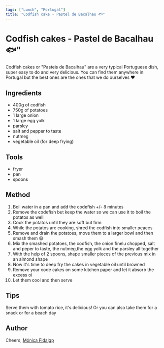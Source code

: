 ```yaml
---
tags: ["Lunch", "Portugal"]
title: "Codfish cake - Pastel de Bacalhau 🐟"
---
```


<TagLinks />

# Codfish cakes - Pastel de Bacalhau 🐟"

Codfish cakes or "Pasteis de Bacalhau" are a very typical Portuguese dish, super easy to do and very delicious. You can find them anywhere in Portugal but the best ones are the ones that we do ourselves ❤️

## Ingredients

- 400g of codfish
- 750g of potatoes
- 1 large onion
- 1 large egg yolk
- parsley
- salt and pepper to taste
- nutmeg
- vegetable oil (for deep frying)

## Tools

- fryer
- pan
- spoons

## Method

1. Boil water in a pan and add the codefish +/- 8 minutes
2. Remove the codefish but keep the water so we can use it to boil the potatos as well
3. Cook the potatos until they are soft but firm
4. While the potatos are cooking, shred the codfish into smaller peaces
5. Remove and drain the potatoes, move them to a larger bowl and then smash them 😃
6. Mix the smashed potatoes, the codfish, the onion finelu chopped, salt and peper to taste, the nutmeg,the egg yolk and the parsley all together
7. With the help of 2 spoons, shape smaller pieces of the previous mix in an almond shape
8. Now it's time to deep fry the cakes in vegetable oil until browned
9. Remove your code cakes on some kitchen paper and let it absorb the excess oi
10. Let them cool and then serve

## Tips

Serve them with tomato rice, it's delicious! Or you can also take them for a snack or for a beach day

## Author

Cheers, [Mónica Fidalgp](https://github.com/MonicaFidalgo)
